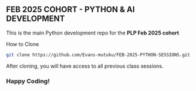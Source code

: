 ## FEB 2025 COHORT - PYTHON & AI DEVELOPMENT

This is the main Python development repo for the **PLP Feb 2025 cohort**

How to Clone

```bash
git clone https://github.com/Evans-mutuku/FEB-2025-PYTHON-SESSIONS.git
```

After cloning, you will have access to all previous class sessions.

### Happy Coding!
